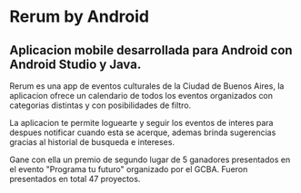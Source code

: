 # Rerum by Android

## Aplicacion mobile desarrollada para Android con Android Studio y Java. 

Rerum es una app de eventos culturales de la Ciudad de Buenos Aires, la aplicacion ofrece un calendario de todos los eventos organizados con categorias distintas y con posibilidades de filtro.  

La aplicacion te permite loguearte y seguir los eventos de interes para despues notificar cuando esta se acerque, ademas brinda sugerencias gracias al historial de busqueda e intereses.  

Gane con ella un premio de segundo lugar de 5 ganadores presentados en el evento "Programa tu futuro" organizado por el GCBA. Fueron presentados en total 47 proyectos.
